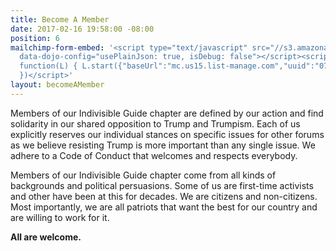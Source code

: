 ```yaml
---
title: Become A Member
date: 2017-02-16 19:58:00 -08:00
position: 6
mailchimp-form-embed: '<script type="text/javascript" src="//s3.amazonaws.com/downloads.mailchimp.com/js/signup-forms/popup/embed.js"
  data-dojo-config="usePlainJson: true, isDebug: false"></script><script type="text/javascript">require(["mojo/signup-forms/Loader"],
  function(L) { L.start({"baseUrl":"mc.us15.list-manage.com","uuid":"07d688cbd615e7e276dad51c6","lid":"f40e396265"})
  })</script>'
layout: becomeAMember
---
```


Members of our Indivisible Guide chapter are defined by our action and find solidarity in our shared opposition to Trump and Trumpism. Each of us explicitly reserves our individual stances on specific issues for other forums as we believe resisting Trump is more important than any single issue. We adhere to a Code of Conduct that welcomes and respects everybody.

Members of our Indivisible Guide chapter come from all kinds of backgrounds and political persuasions. Some of us are first-time activists and other have been at this for decades. We are citizens and non-citizens. Most importantly, we are all patriots that want the best for our country and are willing to work for it.

**All are welcome.**
